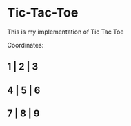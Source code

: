 # Tic-Tac-Toe
This is my implementation of Tic Tac Toe

Coordinates:

1 | 2 | 3
---------
4 | 5 | 6
---------
7 | 8 | 9
---------

